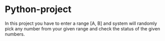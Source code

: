 # Python-project
In this project you have to enter a range [A, B] and system will randomly pick any number from your  given range and check the status of the given numbers.
